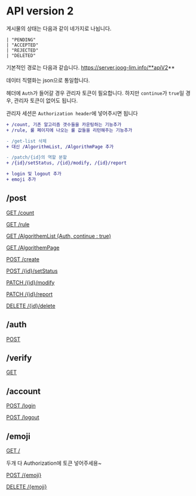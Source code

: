 # API version 2

게시물의 상태는 다음과 같이 네가지로 나뉩니다.

```tsx
| "PENDING"
| "ACCEPTED"
| "REJECTED"
| "DELETED"
```

기본적인 경로는 다음과 같습니다.
https://server.joog-lim.info/**apiV2**

데이터 직렬화는 json으로 통일합니다.

헤더에 `Auth`가 들어갈 경우 관리자 토큰이 필요합니다.
하지만 `continue`가 `true`일 경우, 관리자 토큰이 없어도 됩니다.

관리자 세션은 `Authorization header`에 넣어주시면 됩니다

```diff
+ /count, 기존 알고리즘 갯수들을 카운팅하는 기능추가
+ /rule, 룰 페이지에 나오는 룰 값들을 리턴해주는 기능추가

- /get-list 삭제
+ 대신 /AlgorithmList, /AlgorithmPage 추가

- /patch/{id}의 역할 분할
+ /{id}/setStatus, /{id}/modify, /{id}/report

+ login 및 logout 추가
+ emoji 추가
```
## /post

[GET /count]()

[GET /rule]()

[GET /AlgorithemList (Auth, continue : true)]()

[GET /AlgorithemPage]()

[POST /create]()

[POST /{id}/setStatus]()

[PATCH /{id}/modify]()

[PATCH /{id}/report]()

[DELETE /{id}/delete]()

## /auth

[POST ]()

## /verify

[GET ]()

## /account

[POST /login]()

[POST /logout]()

## /emoji

[GET /]()

두개 다 Authorization에 토큰 넣어주세용~

[POST /{emoji}]()

[DELETE /{emoji}]()
